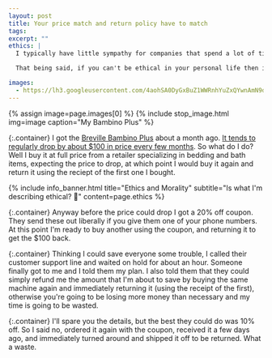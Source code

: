 ```yaml
---
layout: post
title: Your price match and return policy have to match
tags: 
excerpt: ""
ethics: |
  I typically have little sympathy for companies that spend a lot of time and effort to extract as much money from its customers as possible. 

  That being said, if you can't be ethical in your personal life then it's going to be hard to bring it to work, and the cycle would continue! So I like to be 'crafty' about how I save money, but not to the point of ripping anyone off. If something is being offered (say, a price match or return policy), expect me to take advantage of it. 

images: 
  - https://lh3.googleusercontent.com/4aohSA0DyGxBuZ1WWRnhYuZxQYwnAmN9dBO8YQda9FztZ6Eh_JqXtdwlQDLbk8lDAr7nKkFi2LpbenC_CQlRfuDCn-N3R6MGMlgRknq8voAyaKTUw-Rf4nSlRmZyk9ktuBXLrCFVIsY=w2400
---
```

{% assign image=page.images[0] %}
{% 
  include stop_image.html 
  img=image
  caption="My Bambino Plus" 
%}

{:.container}
I got the [Breville Bambino Plus](https://www.breville.com/us/en/products/espresso/bes500.html) about a month ago. [It tends to regularly drop by about $100 in price every few months](https://camelcamelcamel.com/product/B07JVD78TT?context=search). So what do I do? Well I buy it at full price from a retailer specializing in bedding and bath items, expecting the price to drop, at which point I would buy it again and return it using the reciept of the first one I bought.

{% 
include info_banner.html 
title="Ethics and Morality" 
subtitle="Is what I'm describing ethical? 🤔" 
content=page.ethics
%}

{:.container}
Anyway before the price could drop I got a 20% off coupon. They send these out liberally if you give them one of your phone numbers. At this point I'm ready to buy another using the coupon, and returning it to get the $100 back.

{:.container}
Thinking I could save everyone some trouble, I called their customer support line and waited on hold for about an hour. Someone finally got to me and I told them my plan. I also told them that they could simply refund me the amount that I'm about to save by buying the same machine again and immediately returning it (using the receipt of the first), otherwise you're going to be losing more money than necessary and my time is going to be wasted. 

{:.container}
I'll spare you the details, but the best they could do was 10% off. So I said no, ordered it again with the coupon, received it a few days ago, and immediately turned around and shipped it off to be returned. What a waste.